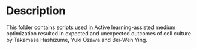 # Description
This folder contains scripts used in Active learning-assisted medium optimization resulted in expected and unexpected outcomes of cell culture by Takamasa Hashizume, Yuki Ozawa and Bei-Wen Ying.
